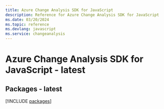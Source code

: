 ```yaml
---
title: Azure Change Analysis SDK for JavaScript
description: Reference for Azure Change Analysis SDK for JavaScript
ms.date: 03/20/2024
ms.topic: reference
ms.devlang: javascript
ms.service: changeanalysis
---
```

# Azure Change Analysis SDK for JavaScript - latest
## Packages - latest
[!INCLUDE [packages](change-analysis-index.md)]